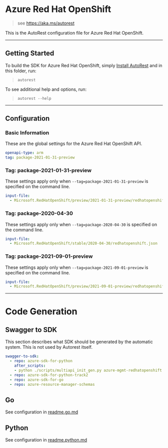 # Azure Red Hat OpenShift

> see https://aka.ms/autorest

This is the AutoRest configuration file for Azure Red Hat OpenShift.

---

## Getting Started

To build the SDK for Azure Red Hat OpenShift, simply [Install AutoRest](https://aka.ms/autorest/install) and in this folder, run:

> `autorest`

To see additional help and options, run:

> `autorest --help`

---

## Configuration

### Basic Information

These are the global settings for the Azure Red Hat OpenShift API.

``` yaml
openapi-type: arm
tag: package-2021-01-31-preview
```


### Tag: package-2021-01-31-preview

These settings apply only when `--tag=package-2021-01-31-preview` is specified on the command line.

```yaml $(tag) == 'package-2021-01-31-preview'
input-file:
  - Microsoft.RedHatOpenShift/preview/2021-01-31-preview/redhatopenshift.json
```
### Tag: package-2020-04-30

These settings apply only when `--tag=package-2020-04-30` is specified on the command line.

``` yaml $(tag) == 'package-2020-04-30'
input-file:
  - Microsoft.RedHatOpenShift/stable/2020-04-30/redhatopenshift.json
```

### Tag: package-2021-09-01-preview

These settings apply only when `--tag=package-2021-09-01-preview` is specified on the command line.

``` yaml $(tag) == 'package-2021-09-01-preview'
input-file:
  - Microsoft.RedHatOpenShift/preview/2021-09-01-preview/redhatopenshift.json
```

---

# Code Generation

## Swagger to SDK

This section describes what SDK should be generated by the automatic system.
This is not used by Autorest itself.

```yaml $(swagger-to-sdk)
swagger-to-sdk:
  - repo: azure-sdk-for-python
    after_scripts:
    - python ./scripts/multiapi_init_gen.py azure-mgmt-redhatopenshift
  - repo: azure-sdk-for-python-track2
  - repo: azure-sdk-for-go
  - repo: azure-resource-manager-schemas
```

## Go

See configuration in [readme.go.md](./readme.go.md)

## Python

See configuration in [readme.python.md](./readme.python.md)




